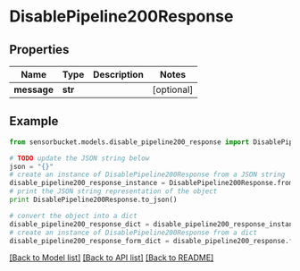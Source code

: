 # DisablePipeline200Response


## Properties
Name | Type | Description | Notes
------------ | ------------- | ------------- | -------------
**message** | **str** |  | [optional] 

## Example

```python
from sensorbucket.models.disable_pipeline200_response import DisablePipeline200Response

# TODO update the JSON string below
json = "{}"
# create an instance of DisablePipeline200Response from a JSON string
disable_pipeline200_response_instance = DisablePipeline200Response.from_json(json)
# print the JSON string representation of the object
print DisablePipeline200Response.to_json()

# convert the object into a dict
disable_pipeline200_response_dict = disable_pipeline200_response_instance.to_dict()
# create an instance of DisablePipeline200Response from a dict
disable_pipeline200_response_form_dict = disable_pipeline200_response.from_dict(disable_pipeline200_response_dict)
```
[[Back to Model list]](../README.md#documentation-for-models) [[Back to API list]](../README.md#documentation-for-api-endpoints) [[Back to README]](../README.md)


